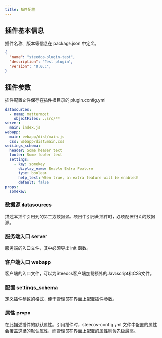 ```yaml
---
title: 插件配置
---
```


## 插件基本信息

插件名称、版本等信息在 package.json 中定义。

```json
{
  "name": "steedos-plugin-test",
  "description": "Test plugin",
  "version": "0.0.1",
}
```

## 插件参数

插件配置文件保存在插件根目录的 plugin.config.yml

```yml
datasources:
  - name: mattermost
    objectFiles: ./src/**
server:
  main: index.js
webapp:
  main: webapp/dist/main.js
  css: webapp/dist/main.css
settings_schema:
  header: Some header text
  footer: Some footer text
  settings:
    - key: somekey
      display_name: Enable Extra Feature
      type: boolean
      help_text: When true, an extra feature will be enabled!
      default: false
props:
  somekey:
```

### 数据源 datasources

描述本插件引用到的第三方数据源。项目中引用此插件时，必须配置相关的数据源。

### 服务端入口 server

服务端的入口文件，其中必须导出 init 函数。

### 客户端入口 webapp

客户端的入口文件，可以为Steedos客户端加载额外的Javascript和CSS文件。

### 配置 settings_schema

定义插件参数的格式，便于管理员在界面上配置插件参数。

### 属性 props

在此描述插件的默认属性。引用插件时，steedos-config.yml 文件中配置的属性会覆盖这里的默认属性，而管理员在界面上配置的属性则优先级最高。

